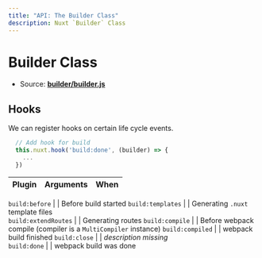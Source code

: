 ```yaml
---
title: "API: The Builder Class"
description: Nuxt `Builder` Class
---
```


# Builder Class

- Source: **[builder/builder.js](https://github.com/nuxt/nuxt.js/blob/dev/lib/builder/builder.js)**


## Hooks

We can register hooks on certain life cycle events.

```js
  // Add hook for build
  this.nuxt.hook('build:done', (builder) => {
    ...
  })

```

Plugin         | Arguments                               | When
---------------|-----------------------------------------|--------------------------------------------------------------------------------

`build:before`           |   |  Before build started
`build:templates`        |   | Generating `.nuxt` template files    
`build:extendRoutes`     |   | Generating routes
`build:compile`          |   | Before webpack compile (compiler is a `MultiCompiler` instance) 
`build:compiled`         |   | webpack build finished
`build:close`            |   | *description missing*    
`build:done`             |   |  webpack build was done
